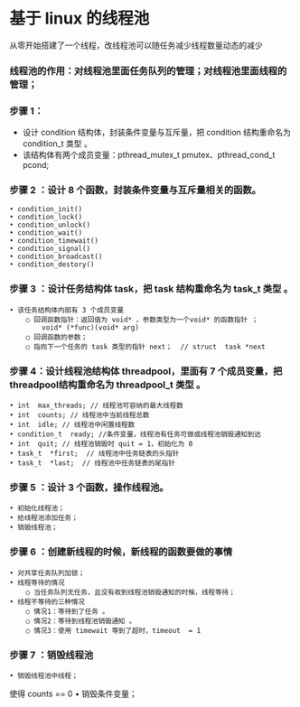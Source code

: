 #  基于 linux 的线程池 
从零开始搭建了一个线程，改线程池可以随任务减少线程数量动态的减少

### 线程池的作用：对线程池里面任务队列的管理；对线程池里面线程的管理；

### 步骤 1：
- 设计 condition 结构体，封装条件变量与互斥量，把 condition 结构重命名为 condition_t 类型 。
- 该结构体有两个成员变量：pthread_mutex_t pmutex、pthread_cond_t pcond;

### 步骤 2 ：设计 8 个函数，封装条件变量与互斥量相关的函数。
	• condition_init()
	• condition_lock()
	• condition_unlock()
	• condition_wait()
	• condition_timewait()
	• condition_signal()
	• condition_broadcast()
	• condition_destory()


### 步骤 3 ：设计任务结构体 task，把 task 结构重命名为 task_t 类型 。
	• 该任务结构体内部有 3 个成员变量
		○ 回调函数指针：返回值为 void* ，参数类型为一个void* 的函数指针 ；
			void* (*func)(void* arg)
		○ 回调函数的参数；
		○ 指向下一个任务的 task 类型的指针 next；  // struct  task *next

### 步骤 4：设计线程池结构体 threadpool，里面有 7 个成员变量，把 threadpool结构重命名为 threadpool_t 类型 。
	• int  max_threads; // 线程池可容纳的最大线程数
	• int  counts; // 线程池中当前线程总数
	• int  idle; // 线程池中闲置线程数
	• condition_t  ready; //条件变量，线程池有任务可做或线程池销毁通知到达
	• int  quit; // 线程池销毁时 quit = 1，初始化为 0
	• task_t  *first;  // 线程池中任务链表的头指针
	• task_t  *last;  // 线程池中任务链表的尾指针

### 步骤 5 ：设计 3 个函数，操作线程池。
	• 初始化线程池；
	• 给线程池添加任务；
	• 销毁线程池；

### 步骤 6 ：创建新线程的时候，新线程的函数要做的事情
	• 对共享任务队列加锁；
	• 线程等待的情况
		○ 当任务队列无任务，且没有收到线程池销毁通知的时候，线程等待；
	• 线程不等待的三种情况
		○ 情况1：等待到了任务 。
		○ 情况2：等待到线程池销毁通知 。
		○ 情况3：使用 timewait 等到了超时，timeout  = 1

### 步骤 7 ：销毁线程池
	• 销毁线程池中线程；
  使得 counts == 0
	• 销毁条件变量；

